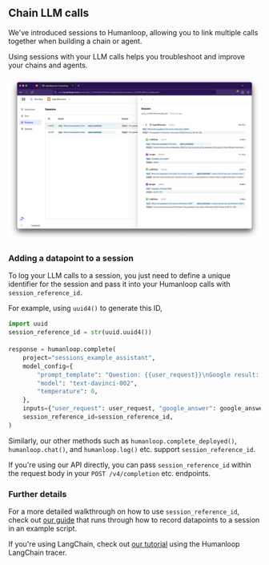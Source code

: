 ## Chain LLM calls

We've introduced sessions to Humanloop, allowing you to link multiple calls together when building a chain or agent. 

Using sessions with your LLM calls helps you troubleshoot and improve your chains and agents.

<img src="../../../assets/images/c6a03a3-image.png" alt="Trace of an Agent's steps logged as a session" />


### Adding a datapoint to a session

To log your LLM calls to a session, you just need to define a unique identifier for the session and pass it into your Humanloop calls with `session_reference_id`.

For example, using `uuid4()` to generate this ID,

```python
import uuid
session_reference_id = str(uuid.uuid4())

response = humanloop.complete(
    project="sessions_example_assistant",
    model_config={
        "prompt_template": "Question: {{user_request}}\nGoogle result: {{google_answer}}\nAnswer:\n",
        "model": "text-davinci-002",
        "temperature": 0,
    },
    inputs={"user_request": user_request, "google_answer": google_answer},
    session_reference_id=session_reference_id,
)
```

Similarly, our other methods such as `humanloop.complete_deployed()`, `humanloop.chat()`, and `humanloop.log()`  etc. support `session_reference_id`.

If you're using our API directly, you can pass `session_reference_id` within the request body in your `POST /v4/completion` etc. endpoints.

### Further details

For a more detailed walkthrough on how to use `session_reference_id`, check out [our guide](/docs/logging-session-traces) that runs through how to record datapoints to a session in an example script.

If you're using LangChain, check out [our tutorial](/docs/debug-a-langchain-agent) using the Humanloop LangChain tracer.